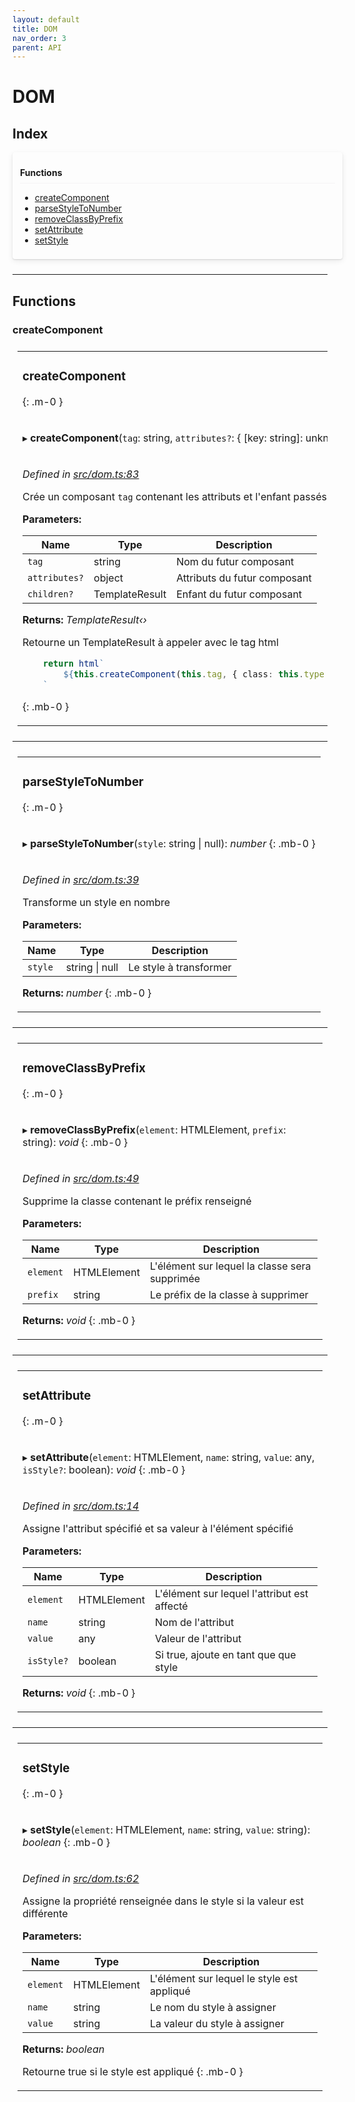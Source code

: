 ```yaml
---
layout: default
title: DOM
nav_order: 3
parent: API
---
```


# DOM

## Index

<div style="width: 100%;max-width: 100%;margin-bottom: 1.5rem;border-radius: 4px;box-shadow: 0 1px 2px rgba(0,0,0,0.12), 0 3px 10px rgba(0,0,0,0.08);padding: .5rem .75rem;">
<div style="font-weight:bold;padding: 1rem 0 .5rem;border-bottom: 1px solid rgba(238,235,238,0.5);">
Functions
</div>
<div style="margin-top: 0.5rem;" markdown="1">

* [createComponent](_dom_.dom.md#createcomponent)
* [parseStyleToNumber](_dom_.dom.md#parsestyletonumber)
* [removeClassByPrefix](_dom_.dom.md#removeclassbyprefix)
* [setAttribute](_dom_.dom.md#setattribute)
* [setStyle](_dom_.dom.md#setstyle)

</div>
</div>

---

## Functions

###  createComponent

<table style="padding: 0.5rem;">
<tr>
<td markdown="1">

###  createComponent
{: .m-0 }

</td>
</tr>
<tr>
<td markdown="1">

▸ **createComponent**(`tag`: string, `attributes?`: { [key: string]: unknown }, `children?`: TemplateResult): *TemplateResult‹›*
{: .mb-0 }

</td>
</tr>
<tr>
<td markdown="1">

*Defined in [src/dom.ts:83](https://github.com/NicolasBoyer/wapitis/blob/d619f93/src/dom.ts#L83)*

Crée un composant `tag` contenant les attributs et l'enfant passés en paramètres

**Parameters:**

| Name          | Type           | Description                  |
| ------------- | -------------- | ---------------------------- |
| `tag`         | string         | Nom du futur composant       |
| `attributes?` | object         | Attributs du futur composant |
| `children?`   | TemplateResult | Enfant du futur composant    |

**Returns:** *TemplateResult‹›*

Retourne un TemplateResult à appeler avec le tag html

```typescript
    return html`
        ${this.createComponent(this.tag, { class: this.type + (this.position && ' ' + this.position) + (this.class && ' ' + this.class) }, html`<slot></slot>`)}
    `
```
{: .mb-0 }

</td>
</tr>
</table>

___

<table style="padding: 0.5rem;">
<tr>
<td markdown="1">

###  parseStyleToNumber
{: .m-0 }

</td>
</tr>
<tr>
<td markdown="1">

▸ **parseStyleToNumber**(`style`: string \| null): *number*
{: .mb-0 }

</td>
</tr>
<tr>
<td markdown="1">

*Defined in [src/dom.ts:39](https://github.com/NicolasBoyer/wapitis/blob/d619f93/src/dom.ts#L39)*

Transforme un style en nombre

**Parameters:**

| Name    | Type               | Description            |
| ------- | ------------------ | ---------------------- |
| `style` | string &#124; null | Le style à transformer |

**Returns:** *number*
{: .mb-0 }

</td>
</tr>
</table>

___

<table style="padding: 0.5rem;">
<tr>
<td markdown="1">

###  removeClassByPrefix
{: .m-0 }

</td>
</tr>
<tr>
<td markdown="1">

▸ **removeClassByPrefix**(`element`: HTMLElement, `prefix`: string): *void*
{: .mb-0 }

</td>
</tr>
<tr>
<td markdown="1">

*Defined in [src/dom.ts:49](https://github.com/NicolasBoyer/wapitis/blob/d619f93/src/dom.ts#L49)*

Supprime la classe contenant le préfix renseigné

**Parameters:**

| Name      | Type        | Description                                   |
| --------- | ----------- | --------------------------------------------- |
| `element` | HTMLElement | L'élément sur lequel la classe sera supprimée |
| `prefix`  | string      | Le préfix de la classe à supprimer            |

**Returns:** *void*
{: .mb-0 }

</td>
</tr>
</table>

___

<table style="padding: 0.5rem;">
<tr>
<td markdown="1">

###  setAttribute
{: .m-0 }

</td>
</tr>
<tr>
<td markdown="1">

▸ **setAttribute**(`element`: HTMLElement, `name`: string, `value`: any, `isStyle?`: boolean): *void*
{: .mb-0 }

</td>
</tr>
<tr>
<td markdown="1">

*Defined in [src/dom.ts:14](https://github.com/NicolasBoyer/wapitis/blob/d619f93/src/dom.ts#L14)*

Assigne l'attribut spécifié et sa valeur à l'élément spécifié

**Parameters:**

| Name       | Type        | Description                                 |
| ---------- | ----------- | ------------------------------------------- |
| `element`  | HTMLElement | L'élément sur lequel l'attribut est affecté |
| `name`     | string      | Nom de l'attribut                           |
| `value`    | any         | Valeur de l'attribut                        |
| `isStyle?` | boolean     | Si true, ajoute en tant que que style       |

**Returns:** *void*
{: .mb-0 }

</td>
</tr>
</table>

___

<table style="padding: 0.5rem;">
<tr>
<td markdown="1">

###  setStyle
{: .m-0 }

</td>
</tr>
<tr>
<td markdown="1">

▸ **setStyle**(`element`: HTMLElement, `name`: string, `value`: string): *boolean*
{: .mb-0 }

</td>
</tr>
<tr>
<td markdown="1">

*Defined in [src/dom.ts:62](https://github.com/NicolasBoyer/wapitis/blob/d619f93/src/dom.ts#L62)*

Assigne la propriété renseignée dans le style si la valeur est différente

**Parameters:**

| Name      | Type        | Description                                |
| --------- | ----------- | ------------------------------------------ |
| `element` | HTMLElement | L'élément sur lequel le style est appliqué |
| `name`    | string      | Le nom du style à assigner                 |
| `value`   | string      | La valeur du style à assigner              |

**Returns:** *boolean*

Retourne true si le style est appliqué
{: .mb-0 }

</td>
</tr>
</table>